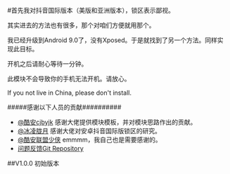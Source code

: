#首先我对抖音国际版本（美版和亚洲版本），锁区表示鄙视。

其实进去的方法也有很多，那个对咱们方便就用那个。

我已经升级到Android 9.0了，没有Xposed。于是就找到了另一个方法。同样实现此目标。


开机之后请耐心等待一分钟。




此模块不会导致你的手机无法开机。请放心。



If you not live in China, please don't install.

#####感谢以下人员的贡献##########

* [@酷安cjbyjk](http://www.coolapk.com/u/800048)
感谢大佬提供模块模板，并对模块思路作出的贡献。
* [@冰凌胧月](https://imiku.me/2018/07/30/1136.html)
感谢大佬对安卓抖音国际版锁区的研究。
* [@酷安联盟少侠](http://www.coolapk.com/u/602894)
emmmm，我自己也是需要感谢的。
* [问题反馈Git Repository](https://github.com/Magisk-Modules-Repo/-/issues/new)




##V1.0.0 初始版本

